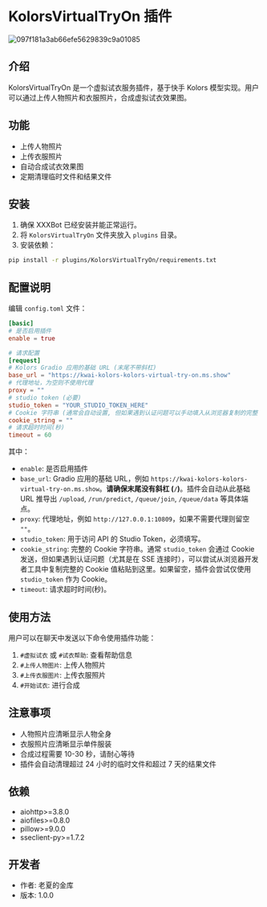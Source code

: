 # KolorsVirtualTryOn 插件

![097f181a3ab66efe5629839c9a01085](https://github.com/user-attachments/assets/da2649f7-7338-4e3c-92fe-cfcbd1be989b)

## 介绍

KolorsVirtualTryOn 是一个虚拟试衣服务插件，基于快手 Kolors 模型实现。用户可以通过上传人物照片和衣服照片，合成虚拟试衣效果图。

## 功能

- 上传人物照片
- 上传衣服照片
- 自动合成试衣效果图
- 定期清理临时文件和结果文件

## 安装

1. 确保 XXXBot 已经安装并能正常运行。
2. 将 `KolorsVirtualTryOn` 文件夹放入 `plugins` 目录。
3. 安装依赖：

```bash
pip install -r plugins/KolorsVirtualTryOn/requirements.txt
```

## 配置说明

编辑 `config.toml` 文件：

```toml
[basic]
# 是否启用插件
enable = true

# 请求配置
[request]
# Kolors Gradio 应用的基础 URL (末尾不带斜杠)
base_url = "https://kwai-kolors-kolors-virtual-try-on.ms.show"
# 代理地址，为空则不使用代理
proxy = ""
# studio token (必要)
studio_token = "YOUR_STUDIO_TOKEN_HERE"
# Cookie 字符串 (通常会自动设置, 但如果遇到认证问题可以手动填入从浏览器复制的完整 Cookie)
cookie_string = ""
# 请求超时时间(秒)
timeout = 60
```

其中：

- `enable`: 是否启用插件
- `base_url`: Gradio 应用的基础 URL，例如 `https://kwai-kolors-kolors-virtual-try-on.ms.show`。**请确保末尾没有斜杠 (`/`)**。插件会自动从此基础 URL 推导出 `/upload`, `/run/predict`, `/queue/join`, `/queue/data` 等具体端点。
- `proxy`: 代理地址，例如 `http://127.0.0.1:10809`，如果不需要代理则留空 `""`。
- `studio_token`: 用于访问 API 的 Studio Token，必须填写。
- `cookie_string`: 完整的 Cookie 字符串。通常 `studio_token` 会通过 Cookie 发送，但如果遇到认证问题（尤其是在 SSE 连接时），可以尝试从浏览器开发者工具中复制完整的 Cookie 值粘贴到这里。如果留空，插件会尝试仅使用 `studio_token` 作为 Cookie。
- `timeout`: 请求超时时间(秒)。

## 使用方法

用户可以在聊天中发送以下命令使用插件功能：

1. `#虚拟试衣` 或 `#试衣帮助`: 查看帮助信息
2. `#上传人物图片`: 上传人物照片
3. `#上传衣服图片`: 上传衣服照片
4. `#开始试衣`: 进行合成

## 注意事项

- 人物照片应清晰显示人物全身
- 衣服照片应清晰显示单件服装
- 合成过程需要 10-30 秒，请耐心等待
- 插件会自动清理超过 24 小时的临时文件和超过 7 天的结果文件

## 依赖

- aiohttp>=3.8.0
- aiofiles>=0.8.0
- pillow>=9.0.0
- sseclient-py>=1.7.2

## 开发者

- 作者: 老夏的金库
- 版本: 1.0.0
